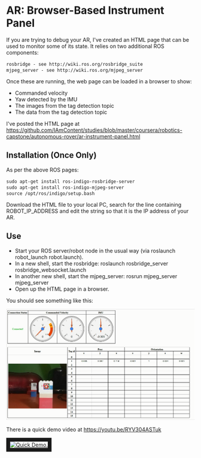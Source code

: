 # AR: Browser-Based Instrument Panel

If you are trying to debug your AR, I've created an HTML page that can be used to monitor some of its state. It relies on two additional ROS components:

    rosbridge - see http://wiki.ros.org/rosbridge_suite
    mjpeg_server - see http://wiki.ros.org/mjpeg_server 

Once these are running, the web page can be loaded in a browser to show:

* Commanded velocity
* Yaw detected by the IMU
* The images from the tag detection topic
* The data from the tag detection topic

I've posted the HTML page at https://github.com/IAmContent/studies/blob/master/coursera/robotics-capstone/autonomous-rover/ar-instrument-panel.html

## Installation (Once Only)

As per the above ROS pages:

    sudo apt-get install ros-indigo-rosbridge-server
    sudo apt-get install ros-indigo-mjpeg-server
    source /opt/ros/indigo/setup.bash

Download the HTML file to your local PC, search for the line containing ROBOT_IP_ADDRESS and edit the string so that it is the IP address of your AR.

## Use

* Start your ROS server/robot node in the usual way (via roslaunch robot_launch robot.launch).
* In a new shell, start the rosbridge: roslaunch rosbridge_server rosbridge_websocket.launch
* In another new shell, start the mjpeg_server: rosrun mjpeg_server mjpeg_server
* Open up the HTML page in a browser.

You should see something like this:
  
<img src="ar-monitoring-example.png" alt="Browser Screenshot" width="600px"/>

There is a quick demo video at https://youtu.be/RYV304ASTuk

<a href="http://www.youtube.com/watch?feature=player_embedded&v=RYV304ASTuk" target="_blank"><img src="http://img.youtube.com/vi/RYV304ASTuk/0.jpg" alt="Quick Demo." width="240" height="180" border="10" /></a>